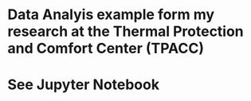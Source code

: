# Data Analyis example form my research at the Thermal Protection and Comfort Center (TPACC)
# See Jupyter Notebook 

